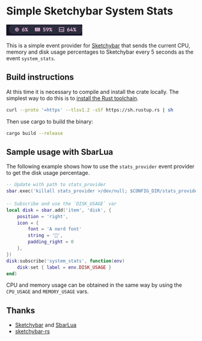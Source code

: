 # Simple Sketchybar System Stats

![stats_provider](assets/stats_provider.png)

This is a simple event provider for [Sketchybar](https://github.com/FelixKratz/SketchyBar?tab=readme-ov-file) that sends the current CPU, memory and disk usage percentages to Sketchybar every 5 seconds as the event `system_stats`.

## Build instructions

At this time it is necessary to compile and install the crate locally. The simplest way to do this is to [install the Rust toolchain](https://rustup.rs/).

```bash
curl --proto '=https' --tlsv1.2 -sSf https://sh.rustup.rs | sh
```

Then use cargo to build the binary:

```bash
cargo build --release
```

## Sample usage with SbarLua

The following example shows how to use the `stats_provider` event provider to get the disk usage percentage.
```lua
-- Update with path to stats_provider
sbar.exec('killall stats_provider >/dev/null; $CONFIG_DIR/stats_provider/target/release/stats_provider')

-- Subscribe and use the `DISK_USAGE` var
local disk = sbar.add('item', 'disk', {
	position = 'right',
	icon = {
		font = 'A nerd font'
		string = '',
		padding_right = 0
	},
})
disk:subscribe('system_stats', function(env)
	disk:set { label = env.DISK_USAGE }
end)
```

CPU and memory usage can be obtained in the same way by using the `CPU_USAGE` and `MEMORY_USAGE` vars.

## Thanks

* [Sketchybar](https://github.com/FelixKratz/SketchyBar) and [SbarLua](https://github.com/FelixKratz/SbarLua)
* [sketchybar-rs](https://github.com/johnallen3d/sketchybar-rs)
